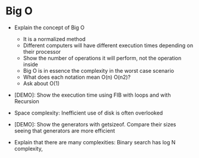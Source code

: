 # Big O
- Explain the concept of Big O
    - It is a normalized method
    - Different computers will have different execution times depending on their processor
    - Show the number of operations it will perform, not the operation inside
    - Big O is in essence the complexity in the worst case scenario 
    - What does each notation mean O(n) O(n2)?
    - Ask about O(1)

- [DEMO]: Show the execution time using FIB with loops and with Recursion 


- Space complexity: Inefficient use of disk is often overlooked 

- [DEMO]: Show the generators with getsizeof. Compare their sizes seeing that generators are more efficient

- Explain that there are many complexities: Binary search has log N complexity, 